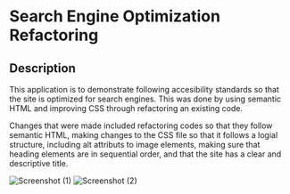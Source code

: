 # Search Engine Optimization Refactoring


## Description

This application is to demonstrate following accesibility standards so that the site is optimized for search engines. This was done by using semantic HTML and improving CSS through refactoring an existing code. 


Changes that were made included refactoring codes so that they follow semantic HTML, making changes to the CSS file so that it follows a logial structure, including alt attributs to image elements, making sure that heading elements are in sequential order, and that the site has a clear and descriptive title. 

![Screenshot (1)](https://user-images.githubusercontent.com/121972113/216361321-69987522-3002-4488-a47d-8dd481a08cca.png)
![Screenshot (2)](https://user-images.githubusercontent.com/121972113/216361400-1699a31f-43b6-49ac-8ed5-66151e2f2b3f.png)
